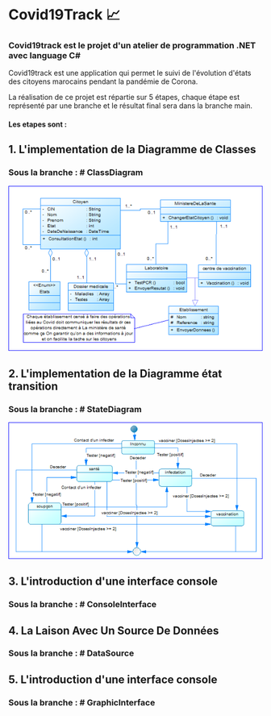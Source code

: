 # Covid19Track :chart_with_upwards_trend:

### Covid19track est le projet d'un atelier de programmation .NET avec language C#

Covid19track est une application qui permet le suivi de l'évolution d'états des citoyens marocains pendant la pandémie de Corona.

La réalisation de ce projet est répartie sur 5 étapes, chaque étape est représenté par une branche et le résultat final sera dans la branche main.




#### Les etapes sont :

## 1. L'implementation de la Diagramme de Classes
### Sous la branche : # ClassDiagram

![Diagramme de Classes](/assets/DC.png)

## 2. L'implementation de la Diagramme état transition
### Sous la branche : # StateDiagram

![Diagramme état transition](/assets/DET.png)



## 3. L'introduction d'une interface console
### Sous la branche : # ConsoleInterface



## 4. La Laison Avec Un Source De Données
### Sous la branche : # DataSource



## 5. L'introduction d'une interface console
### Sous la branche : # GraphicInterface
